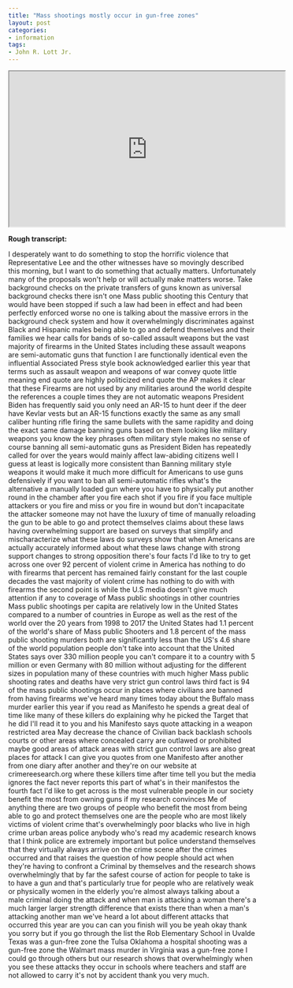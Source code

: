 ```yaml
---
title: "Mass shootings mostly occur in gun-free zones"
layout: post
categories:
- information
tags:
- John R. Lott Jr.
---
```


<iframe width="560" height="315" src="https://www.youtube.com/embed/4pWkLS-h424?si=11bcbER5fu0JZ5Fi" title="John R. Lott Jr.: 94% of Mass Public Shootings Occur in Places Where Guns Are Banned"></iframe>

**Rough transcript:**

I desperately want to do something to stop the horrific violence that Representative Lee and the other witnesses have so movingly described this morning, but I want to do something that actually matters. Unfortunately many of the proposals won't help or will actually make matters worse. Take background checks on the private transfers of guns known as universal background checks there isn't one Mass public shooting this Century that would have been stopped if such a law had been in effect and had been perfectly enforced worse no one is talking about the massive errors in the background check system and how it overwhelmingly discriminates against Black and Hispanic males being able to go and defend themselves and their families we hear calls for bands of so-called assault weapons but the vast majority of firearms in the United States including these assault weapons are semi-automatic guns that function I are functionally identical even the influential Associated Press style book acknowledged earlier this year that terms such as assault weapon and weapons of war convey quote little meaning end quote are highly politicized end quote the AP makes it clear that these Firearms are not used by any militaries around the world despite the references a couple times they are not automatic weapons President Biden has frequently said you only need an AR-15 to hunt deer if the deer have Kevlar vests but an AR-15 functions exactly the same as any small caliber hunting rifle firing the same bullets with the same rapidity and doing the exact same damage banning guns based on them looking like military weapons you know the key phrases often military style makes no sense of course banning all semi-automatic guns as President Biden has repeatedly called for over the years would mainly affect law-abiding citizens well I guess at least is logically more consistent than Banning military style weapons it would make it much more difficult for Americans to use guns defensively if you want to ban all semi-automatic rifles what's the alternative a manually loaded gun where you have to physically put another round in the chamber after you fire each shot if you fire if you face multiple attackers or you fire and miss or you fire in wound but don't incapacitate the attacker someone may not have the luxury of time of manually reloading the gun to be able to go and protect themselves claims about these laws having overwhelming support are based on surveys that simplify and mischaracterize what these laws do surveys show that when Americans are actually accurately informed about what these laws change with strong support changes to strong opposition there's four facts I'd like to try to get across one over 92 percent of violent crime in America has nothing to do with firearms that percent has remained fairly constant for the last couple decades the vast majority of violent crime has nothing to do with with firearms the second point is while the U.S media doesn't give much attention if any to coverage of Mass public shootings in other countries Mass public shootings per capita are relatively low in the United States compared to a number of countries in Europe as well as the rest of the world over the 20 years from 1998 to 2017 the United States had 1.1 percent of the world's share of Mass public Shooters and 1.8 percent of the mass public shooting murders both are significantly less than the US's 4.6 share of the world population people don't take into account that the United States says over 330 million people you can't compare it to a country with 5 million or even Germany with 80 million without adjusting for the different sizes in population many of these countries with much higher Mass public shooting rates and deaths have very strict gun control laws third fact is 94 of the mass public shootings occur in places where civilians are banned from having firearms we've heard many times today about the Buffalo mass murder earlier this year if you read as Manifesto he spends a great deal of time like many of these killers do explaining why he picked the Target that he did I'll read it to you and his Manifesto says quote attacking in a weapon restricted area May decrease the chance of Civilian back backlash schools courts or other areas where concealed carry are outlawed or prohibited maybe good areas of attack areas with strict gun control laws are also great places for attack I can give you quotes from one Manifesto after another from one diary after another and they're on our website at crimereesearch.org where these killers time after time tell you but the media ignores the fact never reports this part of what's in their manifestos the fourth fact I'd like to get across is the most vulnerable people in our society benefit the most from owning guns if my research convinces Me of anything there are two groups of people who benefit the most from being able to go and protect themselves one are the people who are most likely victims of violent crime that's overwhelmingly poor blacks who live in high crime urban areas police anybody who's read my academic research knows that I think police are extremely important but police understand themselves that they virtually always arrive on the crime scene after the crimes occurred and that raises the question of how people should act when they're having to confront a Criminal by themselves and the research shows overwhelmingly that by far the safest course of action for people to take is to have a gun and that's particularly true for people who are relatively weak or physically women in the elderly you're almost always talking about a male criminal doing the attack and when man is attacking a woman there's a much larger larger strength difference that exists there than when a man's attacking another man we've heard a lot about different attacks that occurred this year are you can can you finish will you be yeah okay thank you sorry but if you go through the list the Rob Elementary School in Uvalde Texas was a gun-free zone the Tulsa Oklahoma a hospital shooting was a gun-free zone the Walmart mass murder in Virginia was a gun-free zone I could go through others but our research shows that overwhelmingly when you see these attacks they occur in schools where teachers and staff are not allowed to carry it's not by accident thank you very much.
